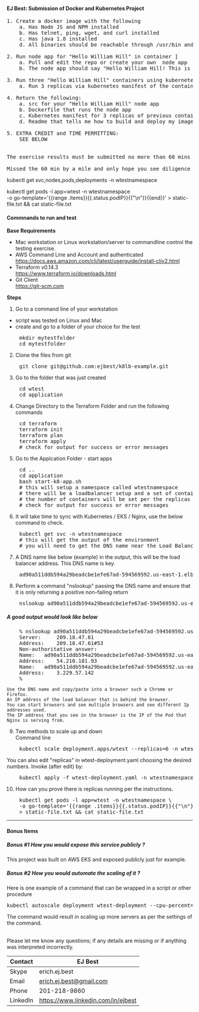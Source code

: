 #### EJ Best: Submission of Docker and Kubernetes Project

<pre>
1. Create a docker image with the following 
    a. Has Node JS and NPM installed  
    b. Has telnet, ping, wget, and curl installed 
    c. Has java 1.8 installed 
    d. All binaries should be reachable through /usr/bin and in default $PATH 

2. Run node app for "Hello William Hill" in container ]
    a. Pull and edit the repo or create your own  node app 
    b. The node app should say "Hello William Hill! This is <EJ>" c. Expose node app over port 80 within the Docker image created in step 1 

3. Run three "Hello William Hill" containers using kubernetes manifest 
    a. Run 3 replicas via kubernetes manifest of the container created in step 2 

4. Return the following: 
    a. src for your "Hello William Hill" node app 
    b. Dockerfile that runs the node app  
    c. Kubernetes manifest for 3 replicas of previous container 
    d. Readme that tells me how to build and deploy my image and replicas, and how to view my expected output

5. EXTRA CREDIT and TIME PERMITTING: 
    SEE BELOW 


The exercise results must be submitted no more than 60 mins after receiving the exercise.

Missed the 60 min by a mile and only hope you see diligence in the submission 
</pre>


kubectl get svc,nodes,pods,deployments -n wtestnamespace

kubectl get pods -l app=wtest -n wtestnamespace \
    -o go-template='{{range .items}}{{.status.podIP}}{{"\n"}}{{end}}' > static-file.txt && cat static-file.txt



#### Commnands to run and test

**Base Requirements**
 <br>
-  Mac workstation or Linux workstation/server to commandline control the testing exercise.
-  AWS Command Line and Account and authenticated<br>
    https://docs.aws.amazon.com/cli/latest/userguide/install-cliv2.html<br>
-  Terraform v0.14.3<br>
    https://www.terraform.io/downloads.html
-  Git Client<br>
    https://git-scm.com

**Steps** 
1. Go to a command line of your workstation
- script was tested on Linux and Mac
- create and go to a folder of your choice for the test
<pre>
    mkdir mytestfolder
    cd mytestfolder
</pre>
2. Clone the files from git
<pre>
    git clone git@github.com:ejbest/k8lb-example.git
</pre>
3. Go to the folder that was just created
<pre>
    cd wtest
    cd application
</pre>
4. Change Directory to the Terraform Folder and run the following commands
<pre>
    cd terraform
    terraform init
    terraform plan
    terraform apply
    # check for output for success or error messages
</pre>
5. Go to the Applcation Folder - start apps
<pre>
    cd ..
    cd application
    bash start-k8-app.sh 
    # this will setup a namespace called wtestnamespace
    # there will be a loadbalancer setup and a set of containers
    # the number of containers will be set per the replicas setup in the configuration
    # check for output for success or error messages
</pre>
6. It will take time to sync with Kubernetes / EKS / Nginx, use the below command to check.
<pre>
    kubectl get svc -n wtestnamespace
    # this will get the output of the environment
    # you will need to get the DNS name near the Load Balancer
</pre>
7. A DNS name like below (example) in the output, this will be the load balancer address.  This DNS name is key.
<pre>
    ad90a511ddb594a29beadcbe1efe67ad-594569592.us-east-1.elb.amazonaws.com 
</pre>
8. Perform a command "nslookup" passing the DNS name and ensure that it is only returning a positive non-failing return <br>
<pre>
    nslookup ad90a511ddb594a29beadcbe1efe67ad-594569592.us-east-1.elb.amazonaws.com 
</pre>
#####       A good output would look like below 
<pre>
    % nslookup ad90a511ddb594a29beadcbe1efe67ad-594569592.us-east-1.elb.amazonaws.com 
    Server:     209.18.47.61
    Address:    209.18.47.61#53
    Non-authoritative answer:
    Name:	ad90a511ddb594a29beadcbe1efe67ad-594569592.us-east-1.elb.amazonaws.com
    Address:    54.210.181.93
    Name:	ad90a511ddb594a29beadcbe1efe67ad-594569592.us-east-1.elb.amazonaws.com
    Address:    3.229.57.142
    %
</pre>
    Use the DNS name and copy/paste into a browser such a Chrome or Firefox.
    An IP address of the load balancer that is behind the browser.
    You can start browsers and see multiple browsers and see different Ip addresses used.
    The IP address that you see in the browser is the IP of the Pod that Nginx is serving from.

9. Two methods to scale up and down<br>
Command line 
<pre>
    kubectl scale deployment.apps/wtest --replicas=6 -n wtestnamespace
</pre>
You can also edit "replicas" in wtest-deployment.yaml choosing the desired numbers.  Invoke (after edit) by: 
<pre>
    kubectl apply -f wtest-deployment.yaml -n wtestnamespace
</pre>
10. How can you prove there is replicas running per the instructions. 
<pre>
    kubectl get pods -l app=wtest -n wtestnamespace \
    -o go-template='{{range .items}}{{.status.podIP}}{{"\n"}}{{end}}' \
    > static-file.txt && cat static-file.txt
</pre>
-------------------------------------------------
#### Bonus Items

##### Bonus #1 How you would expose this service publicly ?
This project was built on AWS EKS and exposed publicly just for example.

##### Bonus #2 How you would automate the scaling of it ?
Here is one example of a command that can be wrapped in a script or other procedure
<pre>
kubectl autoscale deployment wtest-deployment --cpu-percent=50 --min=1 --max=10 -n wtestnamespace
</pre>
The command would result in scaling up more servers as per the settings of the command.
<br>
<br>

Please let me know any questions; if any details are missing or if anything was interpreted incorrectly.

| Contact  | EJ Best
| ------------ | -------------------------------------
| Skype | erich.ej.best
| Email | erich.ej.best@gmail.com
| Phone | 201-218-9860
| LinkedIn | https://www.linkedin.com/in/ejbest
